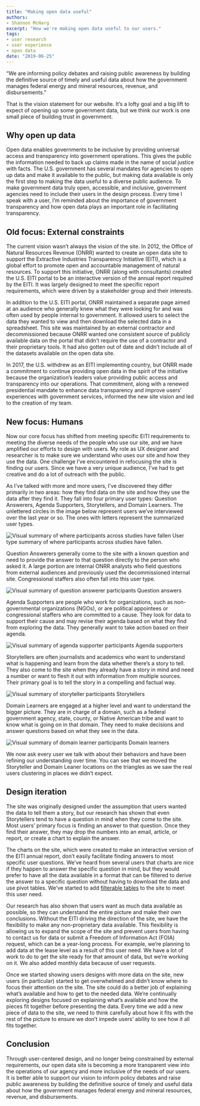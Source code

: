 ```yaml
---
title: "Making open data useful"
authors:
- Shannon McHarg
excerpt: "How we're making open data useful to our users."
tags:
- user research
- user experience
- open data
date: "2019-06-25"
---
```


“We are informing policy debates and raising public awareness by building the definitive source of timely and useful data about how the government manages federal energy and mineral resources, revenue, and disbursements.”

That is the vision statement for our website. It’s a lofty goal and a big lift to expect of opening up some government data, but we think our work is one small piece of building trust in government.

## Why open up data
Open data enables governments to be inclusive by providing universal access and transparency into government operations. This gives the public the information needed to back up claims made in the name of social justice with facts. The U.S. government has several mandates for agencies to open up data and make it available to the public, but making data available is only the first step to making the data useful to a diverse public audience. To make government data truly open, accessible, and inclusive, government agencies need to include their users in the design process. Every time I speak with a user, I’m reminded about the importance of government transparency and how open data plays an important role in facilitating transparency.

## Old focus: External constraints
The current vision wasn’t always the vision of the site. In 2012, the Office of Natural Resources Revenue (ONRR) wanted to create an open data site to support the Extractive Industries Transparency Initiative (EITI), which is a global effort to promote open and accountable management of natural resources. To support this initiative, ONRR (along with consultants) created the U.S. EITI portal to be an interactive version of the annual report required by the EITI. It was largely designed to meet the specific report requirements, which were driven by a stakeholder group and their interests.

In addition to the U.S. EITI portal, ONRR maintained a separate page aimed at an audience who generally knew what they were looking for and was often used by people internal to government. It allowed users to select the data they wanted to view and then download the selected data in a spreadsheet. This site was maintained by an external contractor and decommissioned because ONRR wanted one consistent source of publicly available data on the portal that didn’t require the use of a contractor and their proprietary tools. It had also gotten out of date and didn’t include all of the datasets available on the open data site.

In 2017, the U.S. withdrew as an EITI implementing country, but ONRR made a commitment to continue providing open data in the spirit of the initiative because the organization’s leaders value providing public access and transparency into our operations. That commitment, along with a renewed presidential mandate to enhance data transparency and improve users’ experiences with government services, informed the new site vision and led to the creation of my team.  

## New focus: Humans
Now our core focus has shifted from meeting specific EITI requirements to meeting the diverse needs of the people who use our site, and we have amplified our efforts to design with users. My role as UX designer and researcher is to make sure we understand who uses our site and how they use the data. One challenge I’ve encountered in refocusing the site is finding our users. Since we have a very unique audience, I’ve had to get creative and do a lot of outreach with the public.

As I’ve talked with more and more users, I’ve discovered they differ primarily in two areas: how they find data on the site and how they use the data after they find it. They fall into four primary user types: Question Answerers, Agenda Supporters, Storytellers, and Domain Learners. The unlettered circles in the image below represent users we’ve interviewed over the last year or so. The ones with letters represent the summarized user types.

![Visual summary of where participants across studies have fallen](./AllUsers.PNG)
User type summary of where participants across studies have fallen.

Question Answerers generally come to the site with a known question and need to provide the answer to that question directly to the person who asked it. A large portion are internal ONRR analysts who field questions from external audiences and previously used the decommissioned internal site. Congressional staffers also often fall into this user type.

![Visual summary of question answerer participants](./QuestionAnswerers.PNG)
Question answers

Agenda Supporters are people who work for organizations, such as non-governmental organizations (NGOs), or are political appointees or congressional staffers who are committed to a cause. They look for data to support their cause and may revise their agenda based on what they find from exploring the data. They generally want to take action based on their agenda.

![Visual summary of agenda supporter participants](./AgendaSupporters.PNG)
Agenda supporters

Storytellers are often journalists and academics who want to understand what is happening and learn from the data whether there’s a story to tell. They also come to the site when they already have a story in mind and need a number or want to flesh it out with information from multiple sources. Their primary goal is to tell the story in a compelling and factual way.

![Visual summary of storyteller participants](./Storytellers.PNG)
Storytellers

Domain Learners are engaged at a higher level and want to understand the bigger picture. They are in charge of a domain, such as a federal government agency, state, county, or Native American tribe and want to know what is going on in that domain. They need to make decisions and answer questions based on what they see in the data.

![Visual summary of domain learner participants](./DomainLearners.PNG)
Domain learners

We now ask every user we talk with about their behaviors and have been refining our understanding over time. You can see that we moved the Storyteller and Domain Leaner locations on the triangles as we saw the real users clustering in places we didn’t expect.

## Design iteration
The site was originally designed under the assumption that users wanted the data to tell them a story, but our research has shown that even Storytellers tend to have a question in mind when they come to the site. Most users’ primary focus is finding an answer to that question. Once they find their answer, they may drop the numbers into an email, article, or report, or create a chart to explain the answer.

The charts on the site, which were created to make an interactive version of the EITI annual report, don’t easily facilitate finding answers to most specific user questions. We’ve heard from several users that charts are nice if they happen to answer the specific question in mind, but they would prefer to have all the data available in a format that can be filtered to derive the answer to a specific question without having to download the data and use pivot tables. We’ve started to add [filterable tables](https://revenuedata.doi.gov/explore/revenue/) to the site to meet this user need.

Our research has also shown that users want as much data available as possible, so they can understand the entire picture and make their own conclusions. Without the EITI driving the direction of the site, we have the flexibility to make any non-proprietary data available. This flexibility is allowing us to expand the scope of the site and prevent users from having to contact us for data or submit a Freedom of Information Act (FOIA) request, which can be a year-long process. For example, we’re planning to add data at the lease level as a result of this user need. We have a lot of work to do to get the site ready for that amount of data, but we’re working on it. We also added monthly data because of user requests.

Once we started showing users designs with more data on the site, new users (in particular) started to get overwhelmed and didn’t know where to focus their attention on the site. The site could do a better  job of explaining what’s available and how to get to the needed data. We’re continually exploring designs focused on explaining what’s available and how the pieces fit together before presenting the data. Every time we add a new piece of data to the site, we need to think carefully about how it fits with the rest of the picture to ensure we don’t impede users’ ability to see how it all fits together.

## Conclusion
Through user-centered design, and no longer being constrained by external requirements, our open data site is becoming a more transparent view into the operations of our agency and more inclusive of the needs of our users. It is better able to support our vision to inform policy debates and raise public awareness by building the definitive source of timely and useful data about how the government manages federal energy and mineral resources, revenue, and disbursements.
